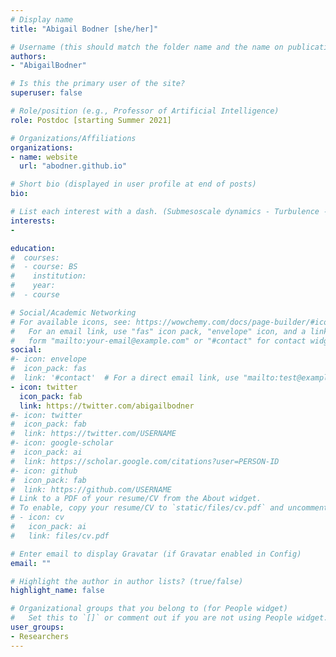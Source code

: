 ```yaml
---
# Display name
title: "Abigail Bodner [she/her]"

# Username (this should match the folder name and the name on publications)
authors:
- "AbigailBodner"

# Is this the primary user of the site?
superuser: false

# Role/position (e.g., Professor of Artificial Intelligence)
role: Postdoc [starting Summer 2021]

# Organizations/Affiliations
organizations:
- name: website
  url: "abodner.github.io"

# Short bio (displayed in user profile at end of posts)
bio: 

# List each interest with a dash. (Submesoscale dynamics - Turbulence - Sea Level Dynamics) 
interests:
- 

education:
#  courses:
#  - course: BS 
#    institution: 
#    year: 
#  - course

# Social/Academic Networking
# For available icons, see: https://wowchemy.com/docs/page-builder/#icons
#   For an email link, use "fas" icon pack, "envelope" icon, and a link in the
#   form "mailto:your-email@example.com" or "#contact" for contact widget.
social:
#- icon: envelope
#  icon_pack: fas
#  link: '#contact'  # For a direct email link, use "mailto:test@example.org".
- icon: twitter
  icon_pack: fab
  link: https://twitter.com/abigailbodner
#- icon: twitter
#  icon_pack: fab
#  link: https://twitter.com/USERNAME
#- icon: google-scholar
#  icon_pack: ai
#  link: https://scholar.google.com/citations?user=PERSON-ID
#- icon: github
#  icon_pack: fab
#  link: https://github.com/USERNAME
# Link to a PDF of your resume/CV from the About widget.
# To enable, copy your resume/CV to `static/files/cv.pdf` and uncomment the lines below.
# - icon: cv
#   icon_pack: ai
#   link: files/cv.pdf

# Enter email to display Gravatar (if Gravatar enabled in Config)
email: ""

# Highlight the author in author lists? (true/false)
highlight_name: false

# Organizational groups that you belong to (for People widget)
#   Set this to `[]` or comment out if you are not using People widget.
user_groups:
- Researchers
---
```

